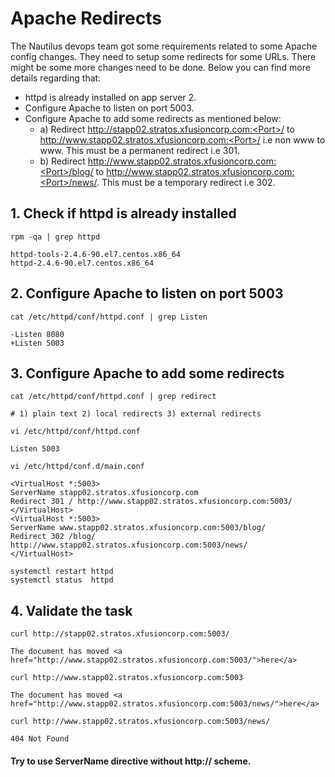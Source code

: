 # Apache Redirects

The Nautilus devops team got some requirements related to some Apache config changes. They need to setup some redirects for some URLs. There might be some more changes need to be done. Below you can find more details regarding that:
- httpd is already installed on app server 2. 
- Configure Apache to listen on port 5003.  
- Configure Apache to add some redirects as mentioned below:  
	- a) Redirect http://stapp02.stratos.xfusioncorp.com:<Port>/ to http://www.stapp02.stratos.xfusioncorp.com:<Port>/ i.e non www to www. This must be a permanent redirect i.e 301.  
	- b) Redirect http://www.stapp02.stratos.xfusioncorp.com:<Port>/blog/ to http://www.stapp02.stratos.xfusioncorp.com:<Port>/news/. This must be a temporary redirect i.e 302.  


## 1. Check if httpd is already installed 
`rpm -qa | grep httpd`  
```console
httpd-tools-2.4.6-90.el7.centos.x86_64
httpd-2.4.6-90.el7.centos.x86_64
```


## 2. Configure Apache to listen on port 5003
`cat /etc/httpd/conf/httpd.conf | grep Listen`  
```console
-Listen 8080
+Listen 5003
```

## 3. Configure Apache to add some redirects
`cat /etc/httpd/conf/httpd.conf | grep redirect`  
```console
# 1) plain text 2) local redirects 3) external redirects
```

`vi /etc/httpd/conf/httpd.conf`  
```console
Listen 5003
```

`vi /etc/httpd/conf.d/main.conf`  
```console
<VirtualHost *:5003>
ServerName stapp02.stratos.xfusioncorp.com
Redirect 301 / http://www.stapp02.stratos.xfusioncorp.com:5003/
</VirtualHost>
<VirtualHost *:5003>
ServerName www.stapp02.stratos.xfusioncorp.com:5003/blog/
Redirect 302 /blog/ http://www.stapp02.stratos.xfusioncorp.com:5003/news/
</VirtualHost>
```

`systemctl restart httpd`  
`systemctl status  httpd`  

	
## 4. Validate the task
`curl http://stapp02.stratos.xfusioncorp.com:5003/`  
```console
The document has moved <a href="http://www.stapp02.stratos.xfusioncorp.com:5003/">here</a>
```

`curl http://www.stapp02.stratos.xfusioncorp.com:5003`  
```console
The document has moved <a href="http://www.stapp02.stratos.xfusioncorp.com:5003/news/">here</a>
```	

`curl http://www.stapp02.stratos.xfusioncorp.com:5003/news/`  
```console
404 Not Found
```  

#### Try to use ServerName directive without http:// scheme.
